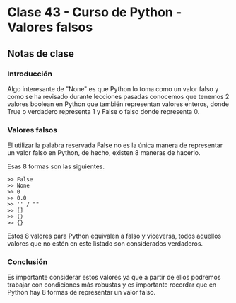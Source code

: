 # Clase 43 - Curso de Python - Valores falsos

## Notas de clase

### Introducción
Algo interesante de "None" es que Python lo toma como un valor falso y como se ha revisado durante lecciones pasadas conocemos que tenemos 2 valores boolean en Python que también representan valores enteros, donde True o verdadero representa 1 y False o falso donde representa 0.

### Valores falsos

El utilizar la palabra reservada False no es la única manera de representar un valor falso en Python, de hecho, existen 8 maneras de hacerlo.

Esas 8 formas son las siguientes.

```
>> False
>> None
>> 0
>> 0.0
>> '' / ""
>> []
>> ()
>> {}
```

Estos 8 valores para Python equivalen a falso y viceversa, todos aquellos valores que no estén en este listado son considerados verdaderos.



### Conclusión 

Es importante considerar estos valores ya que a partir de ellos podremos trabajar con condiciones más robustas y es importante recordar que en Python hay 8 formas de representar un valor falso.